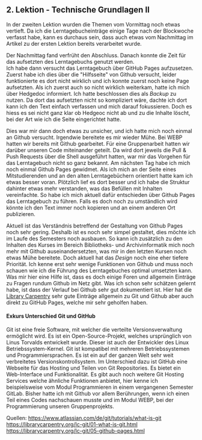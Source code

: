 ## 2. Lektion - Technische Grundlagen II

In der zweiten Lektion wurden die Themen vom Vormittag noch etwas vertieft. Da ich die Lerntagebucheinträge einige Tage nach der Blockwoche verfasst habe, kann es durchaus sein, dass auch etwas vom Nachmittag im Artikel zu der ersten Lektion bereits verarbeitet wurde.

Der Nachmittag fand verfrüht den Abschluss. Danach konnte die Zeit für das aufsetzten des Lerntagebuchs genutzt werden.  
Ich habe dann versucht das Lerntagebuch über GitHub Pages aufzusetzen. Zuerst habe ich dies über die "Hilfsseite" von Github versucht, leider funktionierte es dort nicht wirklich und ich konnte zuerst noch keine Page aufsetzten. Als ich zuerst auch so nicht wirklich weiterkam, hatte ich mich über Hedgedoc informiert. Ich hatte beschlossen dies als _Backup_ zu nutzen. Da dort das aufsetzten nicht so kompliziert wäre, dachte ich dort kann ich den Text einfach verfassen und mich darauf fokussieren. Doch es hiess es sei nicht ganz klar ob Hedgeoc nicht ab und zu die Inhalte löscht, bei der Art wie ich die Seite eingerichtet hatte. 

Dies war mir dann doch etwas zu unsicher, und ich hatte mich noch einmal an Github versucht. Irgendwie bereitete es mir wieder Mühe. Bei WEBP hatten wir bereits mit Github gearbeitet. Für eine Gruppenarbeit hatten wir darüber unseren Code miteinander geteilt. Da wird dort jeweils die Pull & Push Requests über die Shell ausgeführt hatten, war mir das Vorgehen für das Lerntagebuch nicht so ganz bekannt.
Am nächsten Tag habe ich mich noch einmal Github Pages gewidmet. Als ich mich an der Seite eines Mitstudierenden und an den alten Lerntagebüchern orientiert hatte kam ich etwas besser voran. Plötzlich lief es dort besser und ich habe die Struktur dahinter etwas mehr verstanden, was das Befüllen mit Inhalten vereinfachte. So habe ich mich aktuell dafür entschieden über Github Pages das Lerntagebuch zu führen. Falls es doch noch zu umständlich wird könnte ich den Text immer noch kopieren und an einem anderen Ort publizieren.  

Aktuell ist das Verständnis betreffend der Gestaltung von Github Pages noch sehr gering. Deshalb ist es noch sehr simpel gestaltet, dies möchte ich im Laufe des Semesters noch ausbauen. So kann ich zusätzlich zu den Inhalten des Kurses im Bereich Bibliotheks- und Archivinformatik mich noch mehr mit Github auseinandersetzten, was mir in den letzten Kursen noch etwas Mühe bereitete. Doch aktuell hat das _Design_ noch eine eher tiefere Priorität. Ich kenne erst sehr wenige Funktionen von Github und muss noch schauen wie ich die Führung des Lerntagebuches optimal umsetzten kann. Was mir hier eine Hilfe ist, dass es doch einige Foren und allgemein Einträge zu Fragen rundum Github im Netz gibt. Was ich schon sehr schätzen gelernt habe, ist dass der Verlauf bei Github sehr gut dokumentiert ist. Hier hat die [Library Carpentry]( https://librarycarpentry.org/lc-git/05-github-pages.html)  sehr gute Einträge allgemein zu Git und Github aber auch direkt zu GitHub Pages, welche mir sehr geholfen haben. 

#### Exkurs Unterschied Git und GitHub

Git ist eine freie Software, mit welcher die verteilte Versionsverwaltung ermöglicht wird. Es ist ein Open-Source-Projekt, welches ursprünglich von Linus Torvalds entwickelt wurde. Dieser ist auch der Entwickler des Linux Betriebssystem-Kernel. Git ist kompatibel mit mehreren Betriebssystemen und Programmiersprachen. Es ist ein auf der ganzen Welt sehr weit verbreitetes Versionskontrollsystem. 
Im Unterschied dazu ist GitHub eine Webseite für das Hosting und Teilen von Git Repositories. Es bietet ein Web-Interface und Funktionalität. Es gibt auch noch weitere Git Hosting Services welche ähnliche Funktionen anbietet, hier kenne ich beispielsweise vom Modul Programmieren in einem vergangenen Semester GitLab. Bisher hatte ich mit Github vor allem Berührungen, wenn ich einen Teil eines Codes nachschauen musste und im Modul WEBP, bei der Programmierung unseren Gruppenprojekts.

Quellen:
https://www.atlassian.com/de/git/tutorials/what-is-git
https://librarycarpentry.org/lc-git/01-what-is-git.html 
https://librarycarpentry.org/lc-git/05-github-pages.html 
